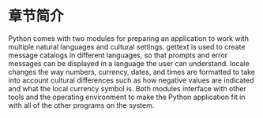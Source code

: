 # 章节简介

Python comes with two modules for preparing an application to work with multiple natural languages and cultural settings. gettext is used to create message catalogs in different languages, so that prompts and error messages can be displayed in a language the user can understand. locale changes the way numbers, currency, dates, and times are formatted to take into account cultural differences such as how negative values are indicated and what the local currency symbol is. Both modules interface with other tools and the operating environment to make the Python application fit in with all of the other programs on the system.

